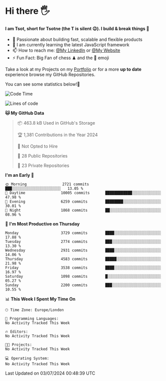 # Hi there :raised_hand_with_fingers_splayed:
#### I am Tsot, short for Tsotne (the T is silent :wink:). I build & break things :space_invader:
- :telescope: Passionate about building fast, scalable and flexible products
- :seedling: I am currently learning the latest JavaScript framework 
- :mailbox: How to reach me: [@My LinkedIn](https://www.linkedin.com/in/tsotne-gvadzabia/) or [@My Website](https://tsotne.co.uk/contact)
- :zap: Fun Fact: Big Fan of chess ♟ and the 👾 emoji

Take a look at my Projects on my [Portfolio](https://tsotne.co.uk/) or for a more **up to date** experience browse my GitHub Repositories.

You can see some statistics below!:space_invader:
<!--START_SECTION:waka-->
![Code Time](http://img.shields.io/badge/Code%20Time-761%20hrs%202%20mins-blue)

![Lines of code](https://img.shields.io/badge/From%20Hello%20World%20I%27ve%20Written-6.9%20million%20lines%20of%20code-blue)

**🐱 My GitHub Data** 

> 📦 463.8 kB Used in GitHub's Storage 
 > 
> 🏆 1,381 Contributions in the Year 2024
 > 
> 🚫 Not Opted to Hire
 > 
> 📜 28 Public Repositories 
 > 
> 🔑 23 Private Repositories 
 > 
**I'm an Early 🐤** 

```text
🌞 Morning                2721 commits        ███░░░░░░░░░░░░░░░░░░░░░░   13.05 % 
🌆 Daytime                10005 commits       ████████████░░░░░░░░░░░░░   47.98 % 
🌃 Evening                6259 commits        ████████░░░░░░░░░░░░░░░░░   30.01 % 
🌙 Night                  1868 commits        ██░░░░░░░░░░░░░░░░░░░░░░░   08.96 % 
```
📅 **I'm Most Productive on Thursday** 

```text
Monday                   3729 commits        ████░░░░░░░░░░░░░░░░░░░░░   17.88 % 
Tuesday                  2774 commits        ███░░░░░░░░░░░░░░░░░░░░░░   13.30 % 
Wednesday                2931 commits        ████░░░░░░░░░░░░░░░░░░░░░   14.06 % 
Thursday                 4583 commits        █████░░░░░░░░░░░░░░░░░░░░   21.98 % 
Friday                   3538 commits        ████░░░░░░░░░░░░░░░░░░░░░   16.97 % 
Saturday                 1098 commits        █░░░░░░░░░░░░░░░░░░░░░░░░   05.27 % 
Sunday                   2200 commits        ███░░░░░░░░░░░░░░░░░░░░░░   10.55 % 
```


📊 **This Week I Spent My Time On** 

```text
🕑︎ Time Zone: Europe/London

💬 Programming Languages: 
No Activity Tracked This Week

🔥 Editors: 
No Activity Tracked This Week

🐱‍💻 Projects: 
No Activity Tracked This Week

💻 Operating System: 
No Activity Tracked This Week
```


 Last Updated on 03/07/2024 00:48:39 UTC
<!--END_SECTION:waka-->
